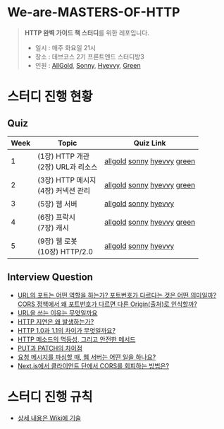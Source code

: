 # We-are-MASTERS-OF-HTTP
> **HTTP 완벽 가이드 책 스터디**를 위한 레포입니다.
> 
> - 일시 : 매주 화요일 21시 
> - 장소 : 데브코스 2기 프론트엔드 스터디방3
> - 인원 : [AllGold](https://github.com/dar-jeeling), [Sonny](https://github.com/sa02045), [Hyevvy](https://github.com/Hyevvy), [Green](https://github.com/yunjjeongjo)

# 스터디 진행 현황
## Quiz
| Week | Topic | Quiz Link |
|------|-------|-----------|
|  1  |(1장) HTTP 개관 <br> (2장) URL과 리소스      |     [allgold](https://github.com/prgrms-web-devcourse/We-are-the-MASTERS-OF-HTTP/blob/main/1%EC%A3%BC%EC%B0%A8/allgold.md) [sonny](https://github.com/prgrms-web-devcourse/We-are-the-MASTERS-OF-HTTP/blob/main/1%EC%A3%BC%EC%B0%A8/sonny.md) [hyevvy](https://github.com/prgrms-web-devcourse/We-are-the-MASTERS-OF-HTTP/blob/main/1%EC%A3%BC%EC%B0%A8/hyevvy.md) [green](https://github.com/prgrms-web-devcourse/We-are-the-MASTERS-OF-HTTP/blob/main/1%EC%A3%BC%EC%B0%A8/green.md)      |
|  2  |(3장) HTTP 메시지 <br> (4장) 커넥션 관리      |     [allgold](https://github.com/prgrms-web-devcourse/We-are-the-MASTERS-OF-HTTP/blob/main/2EC%A3%BC%EC%B0%A8/allgold.md) [sonny](https://github.com/prgrms-web-devcourse/We-are-the-MASTERS-OF-HTTP/blob/main/2EC%A3%BC%EC%B0%A8/sonny.md) [hyevvy](https://github.com/prgrms-web-devcourse/We-are-the-MASTERS-OF-HTTP/blob/main/2EC%A3%BC%EC%B0%A8/hyevvy.md) [green](https://github.com/prgrms-web-devcourse/We-are-the-MASTERS-OF-HTTP/blob/main/2EC%A3%BC%EC%B0%A8/green.md)      |
|  3  |(5장) 웹 서버   |     [allgold](https://github.com/prgrms-web-devcourse/We-are-the-MASTERS-OF-HTTP/blob/main/3%EC%A3%BC%EC%B0%A8/allgold.md) [sonny](https://github.com/prgrms-web-devcourse/We-are-the-MASTERS-OF-HTTP/blob/main/3%EC%A3%BC%EC%B0%A8/sonny.md) [hyevvy](https://github.com/prgrms-web-devcourse/We-are-the-MASTERS-OF-HTTP/blob/main/3%EC%A3%BC%EC%B0%A8/hyevvy.md)      |
|  4  |(6장) 프락시 <br> (7장) 캐시    |     [allgold](https://github.com/prgrms-web-devcourse/We-are-the-MASTERS-OF-HTTP/blob/main/4%EC%A3%BC%EC%B0%A8/allgold.md) [sonny](https://github.com/prgrms-web-devcourse/We-are-the-MASTERS-OF-HTTP/blob/main/4%EC%A3%BC%EC%B0%A8/sonny.md) [hyevvy](https://github.com/prgrms-web-devcourse/We-are-the-MASTERS-OF-HTTP/blob/main/4%EC%A3%BC%EC%B0%A8/hyevvy.md) [green](https://github.com/prgrms-web-devcourse/We-are-the-MASTERS-OF-HTTP/blob/main/4%EC%A3%BC%EC%B0%A8/green.md)      |
|  5  |(9장) 웹 로봇 <br> (10장) HTTP/2.0    |     [allgold](https://github.com/prgrms-web-devcourse/We-are-the-MASTERS-OF-HTTP/blob/main/5%EC%A3%BC%EC%B0%A8/allgold.md) [sonny](https://github.com/prgrms-web-devcourse/We-are-the-MASTERS-OF-HTTP/blob/main/5%EC%A3%BC%EC%B0%A8/sonny.md) [hyevvy](https://github.com/prgrms-web-devcourse/We-are-the-MASTERS-OF-HTTP/blob/main/5%EC%A3%BC%EC%B0%A8/hyevvy.md)      |


## Interview Question
- [URL의 포트는 어떤 역할을 하는가? 포트번호가 다르다는 것은 어떤 의미일까? CORS 정책에서 왜 포트번호가 다르면 다른 Origin(출처)로 인식할까?](https://github.com/prgrms-web-devcourse/We-are-the-MASTERS-OF-HTTP/discussions/19)
- [URL을 쓰는 이유는 무엇일까요](https://github.com/prgrms-web-devcourse/We-are-the-MASTERS-OF-HTTP/discussions/21)
- [HTTP 지연은 왜 발생하는가?](https://github.com/prgrms-web-devcourse/We-are-the-MASTERS-OF-HTTP/discussions/24)
- [HTTP 1.0과 1.1의 차이가 무엇일까요?](https://github.com/prgrms-web-devcourse/We-are-the-MASTERS-OF-HTTP/discussions/26)
- [HTTP 메소드의 멱등성, 그리고 안전한 메서드](https://github.com/prgrms-web-devcourse/We-are-the-MASTERS-OF-HTTP/discussions/32)
- [PUT과 PATCH의 차이점](https://github.com/prgrms-web-devcourse/We-are-the-MASTERS-OF-HTTP/discussions/33)
- [요청 메시지를 파싱할 때, 웹 서버는 어떤 일을 하나요?](https://github.com/prgrms-web-devcourse/We-are-the-MASTERS-OF-HTTP/discussions/36)
- [Next.js에서 클라이언트 단에서 CORS를 회피하는 방법은?](https://github.com/prgrms-web-devcourse/We-are-the-MASTERS-OF-HTTP/discussions/44)

# 스터디 진행 규칙
- [상세 내용은 Wiki에 기술](https://github.com/prgrms-web-devcourse/We-are-the-MASTERS-OF-HTTP/wiki)
